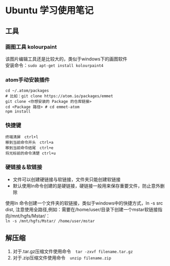 # Ubuntu 学习使用笔记

## 工具

### 画图工具 kolourpaint
该图片编辑工具还是比较大的，类似于windows下的画图软件  
安装命令：`sudo apt-get install kolourpaint4`

### atom手动安装插件
```
cd ~/.atom/packages
# 比如：git clone https://atom.io/packages/emmet
git clone <你想安装的 Package 的仓库链接>
cd <Package 路径> # cd emmet-atom
npm install

```

### 快捷键
```
终端清屏　ctrl+l
移到当前命令开头　ctrl+a
移到当前命令结尾　ctrl+e
将光标前的命令清楚 ctrl+u
```
### 硬链接＆软链接
- 文件可以创建硬链接与软链接，文件夹只能创建软链接
- 默认使用ln命令创建的是硬链接，硬链接一般用来保存重要文件，防止意外删除  

使用ln 命令创建一个文件夹的软链接，类似于windows中的快捷方式，ln -s src dist,
注意使用全路径,例如：需要在/home/user/目录下创建一个mstar软链接指向/mnt/hgfs/Mstar/：    
` ln -s /mnt/hgfs/Mstar/ /home/user/mstar `

## 解压缩
1. 对于.tar.gz压缩文件使用命令　`tar -zxvf filename.tar.gz`  
2. 对于.zip压缩文件使用命令　`unzip filename.zip`
